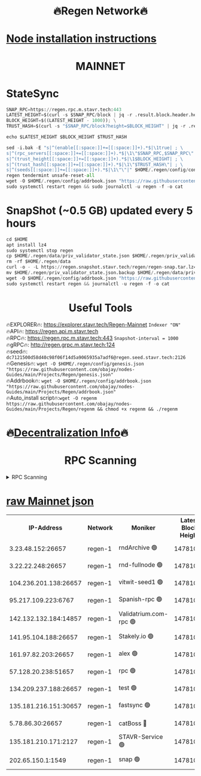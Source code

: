 <h1 align="center"> 🔥Regen Network🔥</h1>

[Node installation instructions](https://github.com/obajay/nodes-Guides/tree/main/Projects/Regen)
=
<h1 align="center"> MAINNET</h1>

# StateSync
```python
SNAP_RPC=https://regen.rpc.m.stavr.tech:443
LATEST_HEIGHT=$(curl -s $SNAP_RPC/block | jq -r .result.block.header.height); \
BLOCK_HEIGHT=$((LATEST_HEIGHT - 1000)); \
TRUST_HASH=$(curl -s "$SNAP_RPC/block?height=$BLOCK_HEIGHT" | jq -r .result.block_id.hash)

echo $LATEST_HEIGHT $BLOCK_HEIGHT $TRUST_HASH

sed -i.bak -E "s|^(enable[[:space:]]+=[[:space:]]+).*$|\1true| ; \
s|^(rpc_servers[[:space:]]+=[[:space:]]+).*$|\1\"$SNAP_RPC,$SNAP_RPC\"| ; \
s|^(trust_height[[:space:]]+=[[:space:]]+).*$|\1$BLOCK_HEIGHT| ; \
s|^(trust_hash[[:space:]]+=[[:space:]]+).*$|\1\"$TRUST_HASH\"| ; \
s|^(seeds[[:space:]]+=[[:space:]]+).*$|\1\"\"|" $HOME/.regen/config/config.toml
regen tendermint unsafe-reset-all
wget -O $HOME/.regen/config/addrbook.json "https://raw.githubusercontent.com/obajay/nodes-Guides/main/Projects/Regen/addrbook.json"
sudo systemctl restart regen && sudo journalctl -u regen -f -o cat
```
# SnapShot (~0.5 GB) updated every 5 hours
```python
cd $HOME
apt install lz4
sudo systemctl stop regen
cp $HOME/.regen/data/priv_validator_state.json $HOME/.regen/priv_validator_state.json.backup
rm -rf $HOME/.regen/data
curl -o - -L https://regen.snapshot.stavr.tech/regen/regen-snap.tar.lz4 | lz4 -c -d - | tar -x -C $HOME/.regen --strip-components 2
mv $HOME/.regen/priv_validator_state.json.backup $HOME/.regen/data/priv_validator_state.json
wget -O $HOME/.regen/config/addrbook.json "https://raw.githubusercontent.com/obajay/nodes-Guides/main/Projects/Regen/addrbook.json"
sudo systemctl restart regen && journalctl -u regen -f -o cat
```

 <h1 align="center"> Useful Tools</h1>

🔥EXPLORER🔥:     https://explorer.stavr.tech/Regen-Mainnet        `Indexer "ON"` \
🔥API🔥:          https://regen.api.m.stavr.tech \
🔥RPC🔥:          https://regen.rpc.m.stavr.tech:443              `Snapshot-interval = 1000` \
🔥gRPC🔥:         http://regen.grpc.m.stavr.tech:124 \
🔥seed🔥:      `dc7121500d58d40c98f06f14d5a9065935a7adf6@regen.seed.stavr.tech:2126` \
🔥Genesis🔥:   `wget -O $HOME/.regen/config/genesis.json "https://raw.githubusercontent.com/obajay/nodes-Guides/main/Projects/Regen/genesis.json"` \
🔥Addrbook🔥:  `wget -O $HOME/.regen/config/addrbook.json "https://raw.githubusercontent.com/obajay/nodes-Guides/main/Projects/Regen/addrbook.json"` \
🔥Auto_install script🔥:`wget -O regenm https://raw.githubusercontent.com/obajay/nodes-Guides/main/Projects/Regen/regenm && chmod +x regenm && ./regenm`

🔥[Decentralization Info](https://github.com/obajay/StateSync-snapshots/tree/main/Projects/Regen/Decentralization)🔥
=
<h1 align="center"> RPC Scanning</h1>

<details>
<summary>RPC Scanning</summary>

<h2 align="center"> We scan nodes in real time every 4 hours. And we provide the final result of RPC endpoints.
We cannot influence the operation of these nodes in any way. </h2>


```python
If Voting Power is higher than 0 --> then the Node is a validator of the network and may be subject to attack and be a potential threat to the chain.
```
```python
We marked such validators with a red symbol
```

</details>

[raw Mainnet json](https://rpc-check.regenm.stavr.tech/regenm/rpc-regenm-result.json)
=


<table><tr><th>IP-Address</th><th>Network</th><th>Moniker</th><th>Latest Block Height</th><th>Earliest Block Height</th><th>Catching Up</th><th>Tx Index</th><th>Voting Power</th><th>Scan Time</th></tr><tr><td>3.23.48.152:26657</td><td>regen-1</td><td>rndArchive 🟢</td><td>14781066</td><td>1</td><td>False</td><td>on</td><td>0</td><td>2024-02-20T14:12:48.519912831UTC</td></tr><tr><td>3.22.22.248:26657</td><td>regen-1</td><td>rnd-fullnode 🟢</td><td>14781065</td><td>4134001</td><td>False</td><td>on</td><td>0</td><td>2024-02-20T14:12:45.812965265UTC</td></tr><tr><td>104.236.201.138:26657</td><td>regen-1</td><td>vitwit-seed1 🟢</td><td>14781061</td><td>8943001</td><td>False</td><td>on</td><td>0</td><td>2024-02-20T14:12:17.909132451UTC</td></tr><tr><td>95.217.109.223:6767</td><td>regen-1</td><td>Spanish-rpc 🟢</td><td>14781069</td><td>10068001</td><td>False</td><td>on</td><td>0</td><td>2024-02-20T14:13:06.680292755UTC</td></tr><tr><td>142.132.132.184:14857</td><td>regen-1</td><td>Validatrium.com-rpc 🟢</td><td>14781069</td><td>11175001</td><td>False</td><td>on</td><td>0</td><td>2024-02-20T14:13:09.031360400UTC</td></tr><tr><td>141.95.104.188:26657</td><td>regen-1</td><td>Stakely.io 🟢</td><td>14781064</td><td>13442501</td><td>False</td><td>on</td><td>0</td><td>2024-02-20T14:12:34.790226958UTC</td></tr><tr><td>161.97.82.203:26657</td><td>regen-1</td><td>alex 🟢</td><td>14781067</td><td>13992001</td><td>False</td><td>on</td><td>0</td><td>2024-02-20T14:12:55.746096303UTC</td></tr><tr><td>57.128.20.238:51657</td><td>regen-1</td><td>rpc 🟢</td><td>14781068</td><td>13992001</td><td>False</td><td>on</td><td>0</td><td>2024-02-20T14:13:02.169739300UTC</td></tr><tr><td>134.209.237.188:26657</td><td>regen-1</td><td>test 🟢</td><td>14781071</td><td>13992001</td><td>False</td><td>on</td><td>0</td><td>2024-02-20T14:13:17.559669338UTC</td></tr><tr><td>135.181.216.151:30657</td><td>regen-1</td><td>fastsync 🟢</td><td>14781067</td><td>14457001</td><td>False</td><td>off</td><td>0</td><td>2024-02-20T14:12:55.351982799UTC</td></tr><tr><td>5.78.86.30:26657</td><td>regen-1</td><td>catBoss 🔴</td><td>14781072</td><td>14650701</td><td>False</td><td>on</td><td>9097957082</td><td>2024-02-20T14:13:26.779550186UTC</td></tr><tr><td>135.181.210.171:2127</td><td>regen-1</td><td>STAVR-Service 🟢</td><td>14781073</td><td>14778001</td><td>False</td><td>on</td><td>0</td><td>2024-02-20T14:13:31.234169846UTC</td></tr><tr><td>202.65.150.1:1549</td><td>regen-1</td><td>snap 🟢</td><td>14781076</td><td>14779715</td><td>False</td><td>on</td><td>0</td><td>2024-02-20T14:13:50.631110773UTC</td></tr></table>